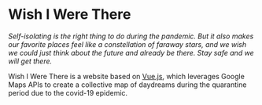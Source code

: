 # Wish I Were There
_Self-isolating is the right thing to do during the pandemic. But it also makes our favorite places feel like a constellation of faraway stars, and we wish we could just think about the future and already be there. Stay safe and we will get there._

Wish I Were There is a website based on [Vue.js](https://github.com/vuejs/vue), which leverages Google Maps APIs to create a collective map of daydreams during the quarantine period due to the covid-19 epidemic.
